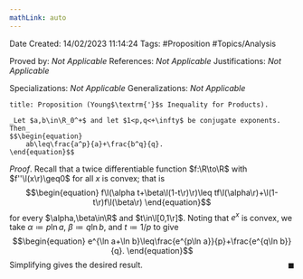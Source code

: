 ```yaml
---
mathLink: auto
---
```


<div class="topSpace"></div>

Date Created: 14/02/2023 11:14:24
Tags: #Proposition #Topics/Analysis

Proved by: _Not Applicable_
References: _Not Applicable_
Justifications: _Not Applicable_

Specializations: _Not Applicable_
Generalizations: _Not Applicable_

``` ad-Proposition
title: Proposition (Young$\textrm{'}$s Inequality for Products).

_Let $a,b\in\R_0^+$ and let $1<p,q<+\infty$ be conjugate exponents. Then_
$$\begin{equation}
    ab\leq\frac{a^p}{a}+\frac{b^q}{q}.
\end{equation}$$

```

_Proof_. Recall that a twice differentiable function $f:\R\to\R$ with $f''\l(x\r)\geq0$ for all $x$ is convex; that is
$$\begin{equation}
    f\l(\alpha t+\beta\l(1-t\r)\r)\leq tf\l(\alpha\r)+\l(1-t\r)f\l(\beta\r)
\end{equation}$$
for every $\alpha,\beta\in\R$ and $t\in\l[0,1\r]$. Noting that $e^x$ is convex, we take $\alpha\coloneqq p\ln a$, $\beta\coloneqq q\ln b$, and $t\coloneqq 1/p$ to give
$$\begin{equation}
    e^{\ln a+\ln b}\leq\frac{e^{p\ln a}}{p}+\frac{e^{q\ln b}}{q}.
\end{equation}$$
Simplifying gives the desired result.<span style="float:right;">$\blacksquare$</span>
